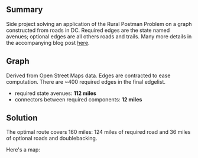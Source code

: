 

## Summary 

Side project solving an application of the Rural Postman Problem on a graph constructed from roads in DC. 
Required edges are the state named avenues; optional edges are all others roads and trails.  Many more details in the 
accompanying blog post [here][rpp_blog_post].


## Graph

Derived from Open Street Maps data.  Edges are contracted to ease computation.  There are ~400 required edges in the final edgelist.

- required state avenues: **112 miles** 
- connectors between required components: **12 miles**


## Solution

The optimal route covers 160 miles: 124 miles of required road and 36 miles of optional roads and doublebacking.

Here's a map:

<script src="https://embed.githubusercontent.com/view/geojson/brooksandrew/50states/master/rpp_solution.geojson"</script>

## Contents

- `50states-blogpost.ipynb`: notebook solving and visualizing the problem 
- `graph.py`: module consolidating heavy lifting for blog post
- `rpp_solution.csv`: eulerian circuit solution solution to RPP
- `environment.yml`: environment used to produce `50states-blogpost.ipynb`. 

## Resources

- [postman_problems]: Python package with RPP and CPP solvers
- [Blog post: DataCamp]: Original blog post implementing CPP from scratch using Networkx 1.11.
- [Blog post: Intro to Graph Optimization]: Same post as above, but modified for Networkx 2.0 


[postman_problems]: https://github.com/brooksandrew/postman_problems
[]:http://brooksandrew.github.io/simpleblog/articles/intro-to-graph-optimization-solving-cpp/

[Blog post: DataCamp]: https://www.datacamp.com/community/tutorials/networkx-python-graph-tutorial
[Blog post: Intro to Graph Optimization]: http://brooksandrew.github.io/simpleblog/articles/intro-to-graph-optimization-solving-cpp/
[rpp_blog_post]: http://brooksandrew.github.io/simpleblog/fifty-states-rural-postman-problem/